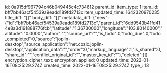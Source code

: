 id: 0a915df967794c46b049445c4c734612
parent_id: 
item_type: 1
item_id: bff7bb46acf54539a9eadd189fd2713c
item_updated_time: 1642320970235
title_diff: "[]"
body_diff: "[]"
metadata_diff: {"new":{"id":"bff7bb46acf54539a9eadd189fd2713c","parent_id":"6dd9543b41fd414e8a3d191888776fcb","latitude":"1.36730000","longitude":"103.80140000","altitude":"0.0000","author":"","source_url":"","is_todo":0,"todo_due":0,"todo_completed":0,"source":"joplin-desktop","source_application":"net.cozic.joplin-desktop","application_data":"","order":0,"markup_language":1,"is_shared":0,"share_id":"","conflict_original_id":"","master_key_id":""},"deleted":[]}
encryption_cipher_text: 
encryption_applied: 0
updated_time: 2022-01-16T08:25:29.274Z
created_time: 2022-01-16T08:25:29.274Z
type_: 13